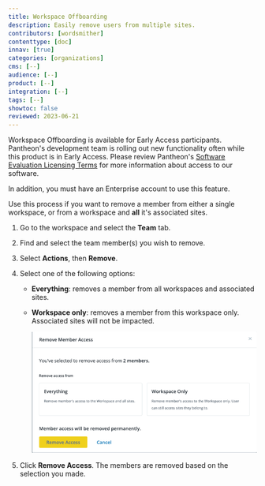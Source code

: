 ```yaml
---
title: Workspace Offboarding
description: Easily remove users from multiple sites.
contributors: [wordsmither]
contenttype: [doc]
innav: [true]
categories: [organizations]
cms: [--]
audience: [--]
product: [--]
integration: [--]
tags: [--]
showtoc: false
reviewed: 2023-06-21
---
```


<!-- note to authors: this is early access content.  when the feature goes to general access, this content should be added to /source/content/guides/account-mgmt/workspace-sites-teams/07-teams.md -->

<Alert title="Early Access" type="info" icon="leaf">

Workspace Offboarding is available for Early Access participants. Pantheon's development team is rolling out new functionality often while this product is in Early Access. Please review Pantheon's [Software Evaluation Licensing Terms](https://legal.pantheon.io/#contract-hkqlbwpxo) for more information about access to our software.

In addition, you must have an Enterprise account to use this feature.

</Alert>

Use this process if you want to remove a member from either a single workspace, or from a workspace and **all** it's associated sites.

1. Go to the workspace and select the **Team** tab.

1. Find and select the team member(s) you wish to remove.

1. Select **Actions**, then **Remove**.

1. Select one of the following options:

   - **Everything**: removes a member from all workspaces and associated sites.

   - **Workspace only**: removes a member from this workspace only. Associated sites will not be impacted.

     ![Alt text](../images/workspace-offboarding.png)

1. Click **Remove Access**. The members are removed based on the selection you made.